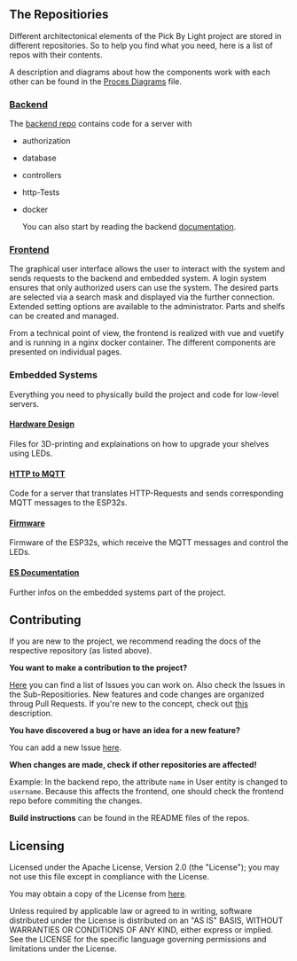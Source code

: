 ## The Repositiories

Different architectonical elements of the Pick By Light project are stored in different repositories.
So to help you find what you need, here is a list of repos with their contents.

A description and diagrams about how the components work with each other can be found in the [Proces Diagrams](./docs/diagrams.md) file.

### [Backend](https://github.com/PBL-Pick-By-Light/BE-Backend)

The [backend repo](https://github.com/PBL-Pick-By-Light/BE-Backend) contains code for a server with
- authorization
- database
- controllers
- http-Tests
- docker

  You can also start by reading the backend [documentation](https://git.thm.de/softwaretechnik-projekt-pick-by-light-system-wise21_22/pbl-backend/pbl-backend/-/wikis/home).

### [Frontend](https://github.com/PBL-Pick-By-Light/FE-Frontend)

The graphical user interface allows the user to interact with the system and sends requests to the backend and embedded system. A login system ensures that only authorized users can use the system. The desired parts are selected via a search mask and displayed via the further connection. Extended setting options are available to the administrator. Parts and shelfs can be created and managed.

From a technical point of view, the frontend is realized with vue and vuetify and is running in a nginx docker container. The different components are presented on individual pages.

### Embedded Systems

Everything you need to physically build the project and code for low-level servers.

#### [Hardware Design](https://github.com/PBL-Pick-By-Light/ES-hardware-design)
Files for 3D-printing and explainations on how to upgrade your shelves using LEDs.

#### [HTTP to MQTT](https://github.com/PBL-Pick-By-Light/ES-HttpToMqtt)
Code for a server that translates HTTP-Requests and sends corresponding MQTT messages to the ESP32s.

#### [Firmware](https://github.com/PBL-Pick-By-Light/ES-ESP32-firmware)
Firmware of the ESP32s, which receive the MQTT messages and control the LEDs.

#### [ES Documentation](https://github.com/PBL-Pick-By-Light/ES-Wiki-and-Documentation)
Further infos on the embedded systems part of the project.

## Contributing

If you are new to the project, we recommend reading the docs of the respective repository (as listed above).

**You want to make a contribution to the project?**

[Here](https://github.com/PBL-Pick-By-Light/Pick_By_Light/issues) you can find a list of Issues you can work on.
Also check the Issues in the Sub-Repositiories.
New features and code changes are organized throug Pull Requests.
If you're new to the concept, check out [this](https://docs.github.com/en/pull-requests/collaborating-with-pull-requests/proposing-changes-to-your-work-with-pull-requests/about-pull-requests) description.

**You have discovered a bug or have an idea for a new feature?**

You can add a new Issue [here](https://github.com/PBL-Pick-By-Light/Pick_By_Light/issues).


**When changes are made, check if other repositories are affected!**

Example:
In the backend repo, the attribute `name` in User entity is changed to `username`.
Because this affects the frontend, one should check the frontend repo before commiting the changes.

**Build instructions** can be found in the README files of the repos.

## Licensing

Licensed under the Apache License, Version 2.0 (the "License"); you may not use this file except in compliance with the License.

You may obtain a copy of the License from [here](https://github.com/PBL-Pick-By-Light/Pick_By_Light/blob/main/LICENSE).

Unless required by applicable law or agreed to in writing, software distributed under the License is distributed on an "AS IS" BASIS, WITHOUT WARRANTIES OR CONDITIONS OF ANY KIND, either express or implied. See the LICENSE for the specific language governing permissions and limitations under the License.
